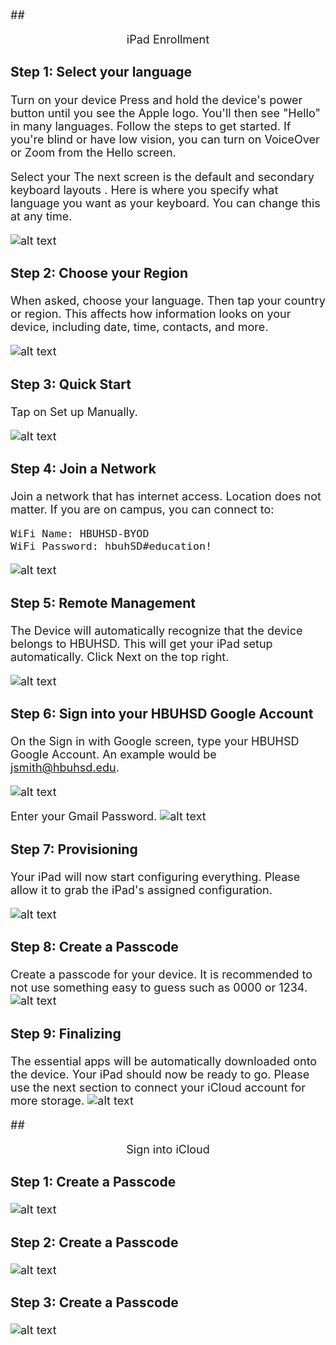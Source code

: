 <font size="4">

##<p style="text-align: center;">iPad Enrollment</p> 

### Step 1: Select your language

Turn on your device
Press and hold the device's power button until you see the Apple logo. You'll then see "Hello" in many languages. Follow the steps to get started. If you're blind or have low vision, you can turn on VoiceOver or Zoom from the Hello screen.

Select your The next screen is the default and secondary keyboard layouts . Here is where you specify what language you want as your keyboard. You can change this at any time.

![alt text](./images/Apple1.png)

<!---      Select United States
[comment]: <>    switch += northbridgeCyberspace.drag.adware_page(3, dns + design);
[comment]: <>    online_logic_balance += multiprocessing;
[comment]: <>   adInterfaceScan.backbone -= trim_motherboard;--->

### Step 2: Choose your Region

When asked, choose your language. Then tap your country or region. This affects how information looks on your device, including date, time, contacts, and more. 

![alt text](./images/Apple2.png)

### Step 3: Quick Start

Tap on Set up Manually.

![alt text](./images/setup1.png)

### Step 4: Join a Network

Join a network that has internet access. Location does not matter. If you are on campus, you can connect to:

    WiFi Name: HBUHSD-BYOD
    WiFi Password: hbuhSD#education!

![alt text](./images/setup2.png)

### Step 5: Remote Management

The Device will automatically recognize that the device belongs to HBUHSD. This will get your iPad setup automatically. Click Next on the top right.

![alt text](./images/Apple4.png)

### Step 6: Sign into your HBUHSD Google Account

On the Sign in with Google screen, type your HBUHSD Google Account. An example would be jsmith@hbuhsd.edu. 

![alt text](./images/Apple5.png)

Enter your Gmail Password.
![alt text](./images/Apple6.png)

### Step 7: Provisioning

Your iPad will now start configuring everything. Please allow it to grab the iPad's assigned configuration.

![alt text](./images/Apple7.png)

### Step 8: Create a Passcode

Create a passcode for your device. It is recommended to not use something easy to guess such as 0000 or 1234.
![alt text](./images/Apple8.png)

### Step 9: Finalizing

The essential apps will be automatically downloaded onto the device. Your iPad should now be ready to go. Please use the next section to connect your iCloud account for more storage.
![alt text](./images/Apple9.png)



##<p style="text-align: center;">Sign into iCloud</p> 
### Step 1: Create a Passcode
![alt text](./images/Apple2-1.png)
### Step 2: Create a Passcode
![alt text](./images/Apple2-2.png)
### Step 3: Create a Passcode
![alt text](./images/Apple2-3.png)